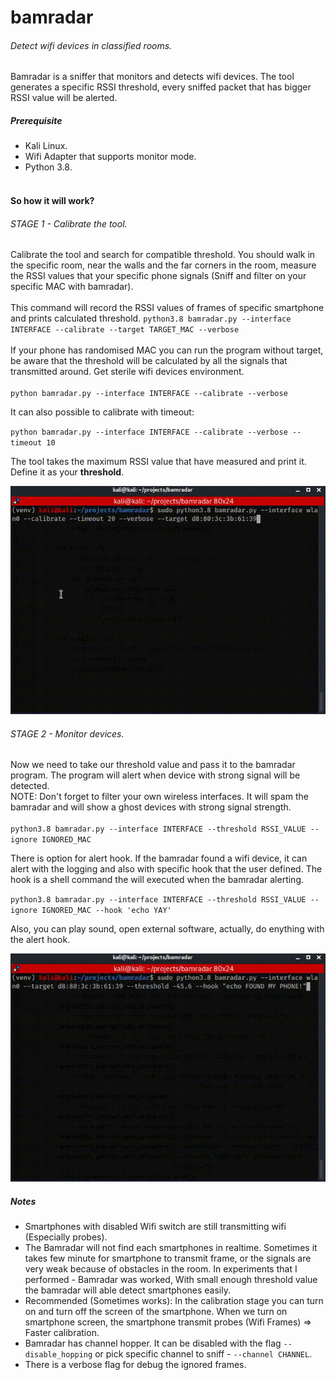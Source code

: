 # bamradar
######  Detect wifi devices in classified rooms.
Bamradar is a sniffer that monitors and detects 
wifi devices. The tool generates a specific RSSI threshold, 
every sniffed packet that has bigger RSSI value 
will be alerted.
<br>
##### Prerequisite
* Kali Linux.
* Wifi Adapter that supports monitor mode.
* Python 3.8.
<br><br>
#### So how it will work?
###### STAGE 1 - Calibrate the tool.
Calibrate the tool and search for compatible threshold. 
You should walk in the specific room, near the walls and the
far corners in the room, 
measure the RSSI values that your
specific phone signals (Sniff and filter on your specific MAC with bamradar).
<br><br> 
This command will record the RSSI values of 
frames of specific smartphone and prints 
calculated threshold.
`python3.8 bamradar.py --interface INTERFACE --calibrate --target TARGET_MAC
 --verbose`
<br><br>
If your phone has randomised MAC you can run the 
program without target, be aware that the threshold
will be calculated by all the signals that transmitted
around. Get sterile wifi devices environment.<br><br>
`python bamradar.py --interface INTERFACE --calibrate --verbose`

It can also possible to calibrate with timeout:

`python bamradar.py --interface INTERFACE --calibrate --verbose --timeout 10`

The tool takes the maximum RSSI value that have measured and print it.
Define it as your **threshold**.

![](gifs/calibration.gif)

###### STAGE 2 - Monitor devices.
Now we need to take our threshold value and pass it to
the bamradar program. The program will alert when
device with strong signal will be detected.
<br>
NOTE: Don't forget to filter your own wireless interfaces.
It will spam the bamradar and will show a ghost devices
with strong signal strength. 
<br><br>
`python3.8 bamradar.py --interface INTERFACE --threshold RSSI_VALUE --ignore
 IGNORED_MAC`
 
There is option for alert hook. If the bamradar found a
wifi device, it can alert with the logging and also with specific hook that the
 user defined. The hook is a shell command the will executed
 when the bamradar alerting.

`python3.8 bamradar.py --interface INTERFACE --threshold RSSI_VALUE --ignore
 IGNORED_MAC --hook 'echo YAY'`
 
 Also, you can play sound, open external software, actually,
 do enything with the alert hook.
 
 ![](gifs/monitor.gif)
 
##### Notes
* Smartphones with disabled Wifi switch are still
transmitting wifi (Especially probes).
* The Bamradar will not find each smartphones in realtime.
Sometimes it takes few minute for smartphone to transmit
frame, or the signals are very weak because of obstacles
in the room. In experiments that I performed - Bamradar was worked,
With small enough threshold value the bamradar will
able detect smartphones easily.
* Recommended (Sometimes works): In the calibration stage you can turn on
and turn off the screen of the smartphone. When we
turn on smartphone screen, the smartphone transmit probes 
(Wifi Frames) => Faster calibration.
* Bamradar has channel hopper. It can be disabled
with the flag `--disable_hopping` or pick specific
channel to sniff - `--channel CHANNEL`.  
* There is a verbose flag for debug the ignored frames.
